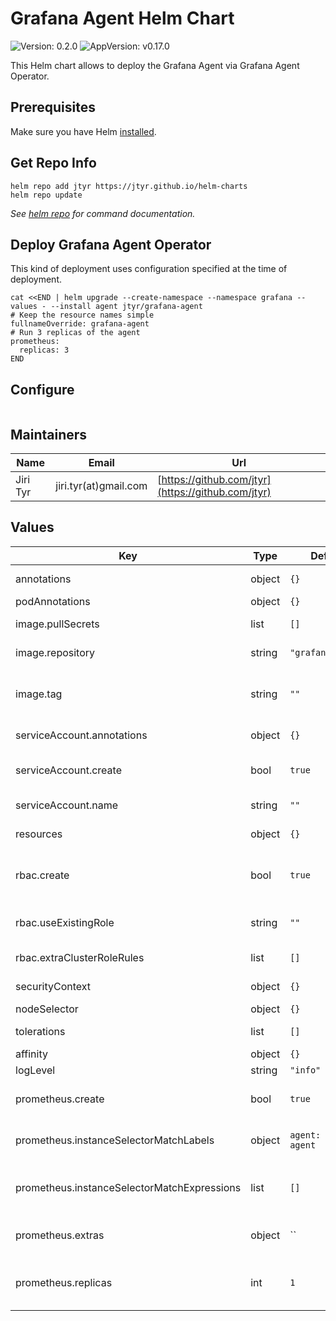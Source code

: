 # Grafana Agent Helm Chart

![Version: 0.2.0](https://img.shields.io/badge/Version-0.2.0-informational?style=flat-square) ![AppVersion: v0.17.0](https://img.shields.io/badge/AppVersion-v0.17.0-informational?style=flat-square)

This Helm chart allows to deploy the Grafana Agent via Grafana Agent Operator.


## Prerequisites

Make sure you have Helm [installed](https://helm.sh/docs/using_helm/#installing-helm).


## Get Repo Info

```shell
helm repo add jtyr https://jtyr.github.io/helm-charts
helm repo update
```

_See [helm repo](https://helm.sh/docs/helm/helm_repo/) for command documentation._


## Deploy Grafana Agent Operator

This kind of deployment uses configuration specified at the time of deployment.

```shell
cat <<END | helm upgrade --create-namespace --namespace grafana --values - --install agent jtyr/grafana-agent
# Keep the resource names simple
fullnameOverride: grafana-agent
# Run 3 replicas of the agent
prometheus:
  replicas: 3
END
```

## Configure

```shell

```


## Maintainers

| Name | Email | Url |
| ---- | ------ | --- |
| Jiri Tyr | jiri.tyr(at)gmail.com | [https://github.com/jtyr](https://github.com/jtyr) |


## Values

| Key | Type | Default | Description |
|-----|------|---------|-------------|
| annotations | object | `{}` | GrafanaAgent annotations. |
| podAnnotations | object | `{}` | Pod annotations. |
| image.pullSecrets | list | `[]` | List of image pull secrets. |
| image.repository | string | `"grafana/agent"` | Image repository and name. |
| image.tag | string | `""` | Overrides the image tag whose default is the chart `appVersion`. |
| serviceAccount.annotations | object | `{}` | Service Account annotations. |
| serviceAccount.create | bool | `true` | Whether the Service Account should be created. |
| serviceAccount.name | string | `""` | Service Account name. |
| resources | object | `{}` | Resources for the Agent container. |
| rbac.create | bool | `true` | Whether to create Cluster Role and Cluster Role Binding. |
| rbac.useExistingRole | string | `""` | Name of existing Role or Cluster role to use. |
| rbac.extraClusterRoleRules | list | `[]` | Extra ClusterRole rules. |
| securityContext | object | `{}` | Security context for the Agent container. |
| nodeSelector | object | `{}` | Pod node selector. |
| tolerations | list | `[]` | List of Pod tolerations. |
| affinity | object | `{}` | Pod affinity. |
| logLevel | string | `"info"` | Log level. |
| prometheus.create | bool | `true` | Whether to configure prometheus Agent. |
| prometheus.instanceSelectorMatchLabels | object | `agent: grafana-agent` | PrometheusInstance selector based on label matching. |
| prometheus.instanceSelectorMatchExpressions | list | `[]` | PrometheusInstance selector based on expression matching. |
| prometheus.extras | object | `` | Extra settings for Prometheus-specific pods. |
| prometheus.replicas | int | `1` | Number of replicas of each shard to deploy for metrics pods. |
